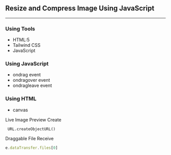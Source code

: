 ## Resize and Compress Image Using JavaScript
*****

### Using Tools
* HTML:5
* Tailwind CSS
* JavaScript

### Using JavaScript
* ondrag event
* ondragover event
* ondragleave event

### Using HTML
* canvas

Live Image Preview Create
```console
 URL.createObjectURL()
```
Draggable File Receive
```js
e.dataTransfer.files[0]
```